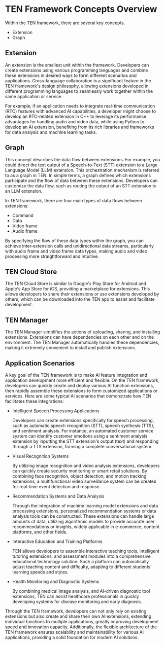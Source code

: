 # TEN Framework Concepts Overview

Within the TEN framework, there are several key concepts.

- Extension
- Graph

## Extension

An extension is the smallest unit within the framework. Developers can create extensions using various programming languages and combine these extensions in desired ways to form different scenarios and applications. Cross-language collaboration is a significant feature in the TEN framework's design philosophy, allowing extensions developed in different programming languages to seamlessly work together within the same application or service.

For example, if an application needs to integrate real-time communication (RTC) features with advanced AI capabilities, a developer might choose to develop an RTC-related extension in C++ to leverage its performance advantages for handling audio and video data, while using Python to develop an AI extension, benefiting from its rich libraries and frameworks for data analysis and machine learning tasks.

## Graph

This concept describes the data flow between extensions. For example, you could direct the text output of a Speech-to-Text (STT) extension to a Large Language Model (LLM) extension. This orchestration mechanism is referred to as a graph in TEN. In simple terms, a graph defines which extensions participate and the flow of data between these extensions. Developers can customize the data flow, such as routing the output of an STT extension to an LLM extension.

In TEN framework, there are four main types of data flows between extensions:

- Command
- Data
- Video frame
- Audio frame

By specifying the flow of these data types within the graph, you can achieve inter-extension calls and unidirectional data streams, particularly with audio frame and video frame data types, making audio and video processing more straightforward and intuitive.

## TEN Cloud Store

The TEN Cloud Store is similar to Google's Play Store for Android and Apple's App Store for iOS, providing a marketplace for extensions. This allows developers to share their extensions or use extensions developed by others, which can be downloaded into the TEN app to assist and facilitate development.

## TEN Manager

The TEN Manager simplifies the actions of uploading, sharing, and installing extensions. Extensions can have dependencies on each other and on the environment. The TEN Manager automatically handles these dependencies, making it extremely convenient to install and publish extensions.

## Application Scenarios

A key goal of the TEN framework is to make AI feature integration and application development more efficient and flexible. On the TEN framework, developers can quickly create and deploy various AI function extensions, then rapidly assemble these extensions to form customized applications or services. Here are some typical AI scenarios that demonstrate how TEN facilitates these integrations:

- Intelligent Speech Processing Applications

  Developers can create extensions specifically for speech processing, such as automatic speech recognition (STT), speech synthesis (TTS), and sentiment analysis. For instance, an automated customer service system can identify customer emotions using a sentiment analysis extension by inputting the STT extension's output (text) and responding through a TTS extension, forming a complete conversational system.

- Visual Recognition Systems

  By utilizing image recognition and video analysis extensions, developers can quickly create security monitoring or smart retail solutions. By combining face recognition, object detection, and motion tracking extensions, a multifunctional video surveillance system can be created for real-time event detection and response.

- Recommendation Systems and Data Analysis

  Through the integration of machine learning model extensions and data processing extensions, personalized recommendation systems or data analysis tools can be constructed. These extensions can handle large amounts of data, utilizing algorithmic models to provide accurate user recommendations or insights, widely applicable in e-commerce, content platforms, and other fields.

- Interactive Education and Training Platforms

  TEN allows developers to assemble interactive teaching tools, intelligent tutoring extensions, and assessment modules into a comprehensive educational technology solution. Such a platform can automatically adjust teaching content and difficulty, adapting to different students' learning speeds and styles.

- Health Monitoring and Diagnostic Systems

  By combining medical image analysis, and AI-driven diagnostic tool extensions, TEN can assist healthcare professionals in quickly developing systems for disease monitoring and early diagnosis.

Through the TEN framework, developers can not only rely on existing extensions but also create and share their own AI extensions, extending individual functions to multiple applications, greatly improving development speed and innovation capacity. Additionally, the flexible architecture of the TEN framework ensures scalability and maintainability for various AI applications, providing a solid foundation for modern AI solutions.
